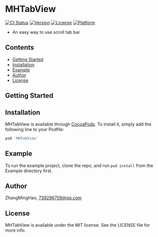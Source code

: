 # MHTabView

[![CI Status](https://img.shields.io/travis/ZhangMingHao/MHTabView.svg?style=flat)](https://travis-ci.org/ZhangMingHao/MHTabView)
[![Version](https://img.shields.io/cocoapods/v/MHTabView.svg?style=flat)](https://cocoapods.org/pods/MHTabView)
[![License](https://img.shields.io/cocoapods/l/MHTabView.svg?style=flat)](https://cocoapods.org/pods/MHTabView)
[![Platform](https://img.shields.io/cocoapods/p/MHTabView.svg?style=flat)](https://cocoapods.org/pods/MHTabView)

- An easy way to use scroll tab bar

## Contents

- [Getting Started](#Getting-Started)
- [Installation](#Installation)
- [Example](#Example)
- [Author](#Author)
- [License](#License)

## Getting Started

## Installation

MHTabView is available through [CocoaPods](https://cocoapods.org). To install
it, simply add the following line to your Podfile:

```ruby
pod 'MHTabView'
```

## Example

To run the example project, clone the repo, and run `pod install` from the Example directory first.

## Author

ZhangMingHao, 739296759@qq.com

## License

MHTabView is available under the MIT license. See the LICENSE file for more info.
